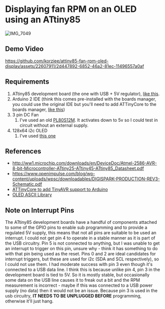# Displaying fan RPM on an OLED using an ATtiny85

![IMG_7049](https://github.com/korziee/attiny85-fan-rpm-oled-display/assets/22607911/ff2b9151-4103-4ea4-8d0f-3252b90be812)

## Demo Video

https://github.com/korziee/attiny85-fan-rpm-oled-display/assets/22607911/2d447892-6852-46a2-81ec-11496557a0af

## Requirements

1. ATtiny85 development board (the one with USB + 5V regulator), [like this](https://www.ebay.com.au/itm/191572154213).
2. Arduino 2 IDE (think this comes pre-installed with the boards manager, you could use the original IDE but you'll need to add ATTinyCore to the boards manager, [like this](https://github.com/SpenceKonde/ATTinyCore/blob/v2.0.0-devThis-is-the-head-submit-PRs-against-this/Installation.md))
3. 3 pin DC Fan
   1. I've used an old [PL80S12M](https://www.elecok.com/power-logic-pl80s12m-12v-0-14a-3wires-cooling-fan.html). It activates down to 5v so I could test in circuit without an external supply.
4. 128x64 i2c OLED
   1. I've used [this one](https://core-electronics.com.au/dual-colour-oled-display-128x64-yellow-and-blue.html)

## References

- http://ww1.microchip.com/downloads/en/DeviceDoc/Atmel-2586-AVR-8-bit-Microcontroller-ATtiny25-ATtiny45-ATtiny85_Datasheet.pdf
- https://www.openimpulse.com/blog/wp-content/uploads/wpsc/downloadables/DIGISPARK-PRODUCTION-REV3-Schematic.pdf
- [ATTinyCore to add TinyAVR support to Arduino](https://github.com/SpenceKonde/ATTinyCore)
- [OLED ASCII Library](https://github.com/greiman/SSD1306Ascii)

## Note on Interrupt Pins

The ATtiny85 development boards have a handful of components attached to some of the GPIO pins to enable sub programming and to provide a regulated 5V supply, this means that not all pins are suitable to be used an interrupt. I could not get pin 4 to operate in a stable manner as it is part of the USB circuitry. Pin 5 is not connected to anything, but I was unable to get an interrupt to trigger on this pin, unsure why - think it has something to do with that pin being used as the reset. Pins 0 and 2 are ideal candidates for interrupt triggers, but these are used for i2c (SDA and SCL respectively), so I could not use them. I had moderate success with pin 3 even though it's connected to a USB data line. I think this is because unlike pin 4, pin 3 in the development board is tied to 5V. So it is mostly stable, but occasionally some data on the USB line causes it to freak out a bit and the RPM measurement is incorrect - maybe if this was connected to a USB power supply (no data) then it would not be an issue. Because pin 3 is used in the usb circuitry, **IT NEEDS TO BE UNPLUGGED BEFORE** programming, otherwise it'll just hang.
